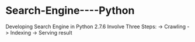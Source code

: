 Search-Engine----Python
=======================

Developing Search Engine in Python 2.7.6
Involve Three Steps:
 -> Crawling
 -> Indexing
 -> Serving result 
